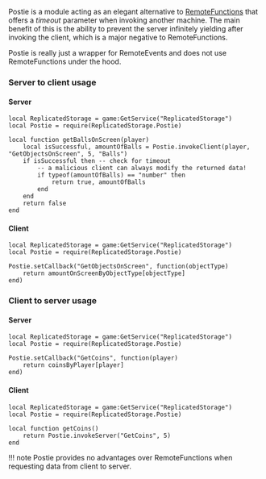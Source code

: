 Postie is a module acting as an elegant alternative to [RemoteFunctions](https://developer.roblox.com/en-us/api-reference/class/RemoteFunction) that offers a *timeout* parameter when invoking another machine. The main benefit of this is the ability to prevent the server infinitely yielding after invoking the client, which is a major negative to RemoteFunctions.

Postie is really just a wrapper for RemoteEvents and does not use RemoteFunctions under the hood.

### Server to client usage

#### Server
```
local ReplicatedStorage = game:GetService("ReplicatedStorage")
local Postie = require(ReplicatedStorage.Postie)

local function getBallsOnScreen(player)
	local isSuccessful, amountOfBalls = Postie.invokeClient(player, "GetObjectsOnScreen", 5, "Balls")
	if isSuccessful then -- check for timeout
		-- a malicious client can always modify the returned data!
		if typeof(amountOfBalls) == "number" then
			return true, amountOfBalls
		end
	end
	return false
end
```

#### Client
```
local ReplicatedStorage = game:GetService("ReplicatedStorage")
local Postie = require(ReplicatedStorage.Postie)

Postie.setCallback("GetObjectsOnScreen", function(objectType)
	return amountOnScreenByObjectType[objectType]
end)
```

### Client to server usage

#### Server
```
local ReplicatedStorage = game:GetService("ReplicatedStorage")
local Postie = require(ReplicatedStorage.Postie)

Postie.setCallback("GetCoins", function(player)
	return coinsByPlayer[player]
end)
```

#### Client
```
local ReplicatedStorage = game:GetService("ReplicatedStorage")
local Postie = require(ReplicatedStorage.Postie)

local function getCoins()
	return Postie.invokeServer("GetCoins", 5)
end
```

!!! note
	Postie provides no advantages over RemoteFunctions when requesting data from client to server.
